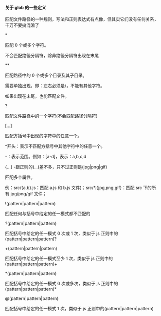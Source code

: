 #### 关于 glob 的一些定义

匹配文件路径的一种规则，写法和正则表达式有点像，但其实它们没有任何关系，千万不要搞混淆了

\*

匹配 0 个或多个字符。

不会匹配路径分隔符，除非路径分隔符出现在末尾

\*\*

匹配路径中的 0 个或多个目录及其子目录。

需要单独出现，即：左右必须是/，不能有其他字符。

如果出现在末尾，也能匹配文件。

?

匹配文件路径中的一个字符(不会匹配路径分隔符)

[…]

匹配方括号中出现的字符中的任意一个。

^开头：表示不匹配方括号中其他字符中的任意一个。

-：表示范围。例如：[a-d]，表示：a,b,c,d

{...} -跟正则的(...)差不多，只不过正则是(jpg|png|gif)

匹配多个属性。

例：src/{a,b}.js：匹配 a.js 和 b.js 文件)；src/\*.{jpg,png,gif}：匹配 src 下的所有 jpg/png/gif 文件；

!(pattern|pattern|pattern)

匹配任何与括号中给定的任一模式都不匹配的

?(pattern|pattern|pattern)

匹配括号中给定的任一模式 0 次或 1 次，类似于 js 正则中的(pattern|pattern|pattern)?

+(pattern|pattern|pattern)

匹配括号中给定的任一模式至少 1 次，类似于 js 正则中的(pattern|pattern|pattern)+

\*(pattern|pattern|pattern)

匹配括号中给定的任一模式 0 次或多次，类似于 js 正则中的(pattern|pattern|pattern)\*

@(pattern|pattern|pattern)

匹配括号中给定的任一模式 1 次，类似于 js 正则中的(pattern|pattern|pattern)
